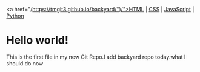

<a href="/https://tmgit3.github.io/backyard/")/">HTML</a> |
<a href="/https://tmgit3.github.io/hello/">CSS</a> |
<a href="/https://tmgit3.github.io/git-hello/">JavaScript</a> |
<a href="/www.google.com/">Python</a>


<h1>Hello world!</h1>
<p>This is the first file in my new Git Repo.I add backyard repo today.what I should do now</p>


